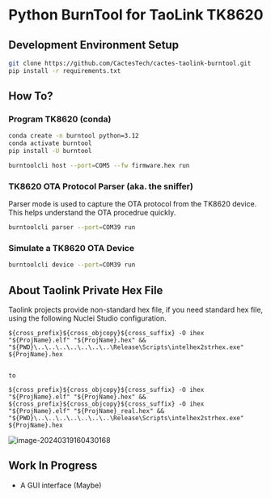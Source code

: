 # Python BurnTool for TaoLink TK8620

## Development Environment Setup

```bash
git clone https://github.com/CactesTech/cactes-taolink-burntool.git
pip install -r requirements.txt
```

## How To?

### Program TK8620 (conda)

```bash
conda create -n burntool python=3.12
conda activate burntool
pip install -U burntool
```

```bash
burntoolcli host --port=COM5 --fw firmware.hex run
```

### TK8620 OTA Protocol Parser (aka. the sniffer)

Parser mode is used to capture the OTA protocol from the TK8620 device. This helps understand the OTA procedrue quickly.

```bash
burntoolcli parser --port=COM39 run
```

### Simulate a TK8620 OTA Device

```bash
burntoolcli device --port=COM39 run
```

## About Taolink Private Hex File

Taolink projects provide non-standard hex file, if you need standard hex file, using the following Nuclei Studio configuration.

```
${cross_prefix}${cross_objcopy}${cross_suffix} -O ihex "${ProjName}.elf" "${ProjName}.hex" && "${PWD}\..\..\..\..\..\..\..\Release\Scripts\intelhex2strhex.exe" ${ProjName}.hex


to

${cross_prefix}${cross_objcopy}${cross_suffix} -O ihex "${ProjName}.elf" "${ProjName}.hex" && ${cross_prefix}${cross_objcopy}${cross_suffix} -O ihex "${ProjName}.elf" "${ProjName}_real.hex" && "${PWD}\..\..\..\..\..\..\..\Release\Scripts\intelhex2strhex.exe" ${ProjName}.hex
```

![image-20240319160430168](https://img.cactes.com/20240319-160431-453.png)


## Work In Progress

- A GUI interface (Maybe)


